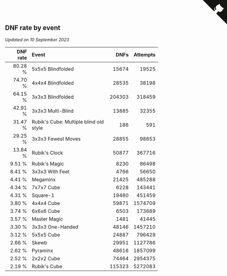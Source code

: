## DNF rate by event

*Updated on 10 September 2023*

| DNF rate | Event | DNFs | Attempts |
| ---: | :--- | ---: | ---: |
| 80.28 % | 5x5x5 Blindfolded | 15674 | 19525 |
| 74.70 % | 4x4x4 Blindfolded | 28535 | 38198 |
| 64.15 % | 3x3x3 Blindfolded | 204303 | 318459 |
| 42.91 % | 3x3x3 Multi-Blind | 13885 | 32355 |
| 31.47 % | Rubik's Cube: Multiple blind old style | 186 | 591 |
| 29.25 % | 3x3x3 Fewest Moves | 28855 | 98653 |
| 13.84 % | Rubik's Clock | 50877 | 367716 |
| 9.51 % | Rubik's Magic | 8230 | 86498 |
| 8.41 % | 3x3x3 With Feet | 4766 | 56650 |
| 4.41 % | Megaminx | 21425 | 485288 |
| 4.34 % | 7x7x7 Cube | 6228 | 143441 |
| 4.31 % | Square-1 | 19480 | 451459 |
| 3.80 % | 4x4x4 Cube | 59871 | 1574709 |
| 3.74 % | 6x6x6 Cube | 6503 | 173689 |
| 3.57 % | Master Magic | 1481 | 41445 |
| 3.30 % | 3x3x3 One-Handed | 48146 | 1457210 |
| 3.12 % | 5x5x5 Cube | 24887 | 796429 |
| 2.66 % | Skewb | 29951 | 1127786 |
| 2.62 % | Pyraminx | 48616 | 1857099 |
| 2.52 % | 2x2x2 Cube | 74464 | 2954375 |
| 2.19 % | Rubik's Cube | 115323 | 5272083 |


<a href="https://github.com/jonatanklosko/wca_statistics" class="github-corner" aria-label="View source on Github"><svg width="80" height="80" viewBox="0 0 250 250" style="fill:#151513; color:#fff; position: absolute; top: 0; border: 0; right: 0;" aria-hidden="true"><path d="M0,0 L115,115 L130,115 L142,142 L250,250 L250,0 Z"></path><path d="M128.3,109.0 C113.8,99.7 119.0,89.6 119.0,89.6 C122.0,82.7 120.5,78.6 120.5,78.6 C119.2,72.0 123.4,76.3 123.4,76.3 C127.3,80.9 125.5,87.3 125.5,87.3 C122.9,97.6 130.6,101.9 134.4,103.2" fill="currentColor" style="transform-origin: 130px 106px;" class="octo-arm"></path><path d="M115.0,115.0 C114.9,115.1 118.7,116.5 119.8,115.4 L133.7,101.6 C136.9,99.2 139.9,98.4 142.2,98.6 C133.8,88.0 127.5,74.4 143.8,58.0 C148.5,53.4 154.0,51.2 159.7,51.0 C160.3,49.4 163.2,43.6 171.4,40.1 C171.4,40.1 176.1,42.5 178.8,56.2 C183.1,58.6 187.2,61.8 190.9,65.4 C194.5,69.0 197.7,73.2 200.1,77.6 C213.8,80.2 216.3,84.9 216.3,84.9 C212.7,93.1 206.9,96.0 205.4,96.6 C205.1,102.4 203.0,107.8 198.3,112.5 C181.9,128.9 168.3,122.5 157.7,114.1 C157.9,116.9 156.7,120.9 152.7,124.9 L141.0,136.5 C139.8,137.7 141.6,141.9 141.8,141.8 Z" fill="currentColor" class="octo-body"></path></svg></a><style>.github-corner:hover .octo-arm{animation:octocat-wave 560ms ease-in-out}@keyframes octocat-wave{0%,100%{transform:rotate(0)}20%,60%{transform:rotate(-25deg)}40%,80%{transform:rotate(10deg)}}@media (max-width:500px){.github-corner:hover .octo-arm{animation:none}.github-corner .octo-arm{animation:octocat-wave 560ms ease-in-out}}</style>
